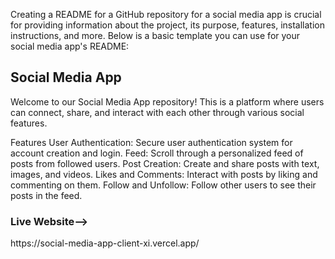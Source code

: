 
Creating a README for a GitHub repository for a social media app is crucial for providing information about the project, its purpose, features, installation instructions, and more. Below is a basic template you can use for your social media app's README:

<h2>Social Media App</h2>
Welcome to our Social Media App repository! This is a platform where users can connect, share, and interact with each other through various social features.

Features
User Authentication: Secure user authentication system for account creation and login.
Feed: Scroll through a personalized feed of posts from followed users.
Post Creation: Create and share posts with text, images, and videos.
Likes and Comments: Interact with posts by liking and commenting on them.
Follow and Unfollow: Follow other users to see their posts in the feed.

<h3>Live Website--></h3>
https://social-media-app-client-xi.vercel.app/
